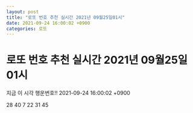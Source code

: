 ```yaml
---
layout: post
title: "로또 번호 추천 실시간 2021년 09월25일01시"
date: 2021-09-24 16:00:02 +0900
categories: 로또
---
```


# 로또 번호 추천 실시간 2021년 09월25일01시

지금 이 시각 행운번호!! 2021-09-24 16:00:02 +0900

 28  40  7  22  31  45 

